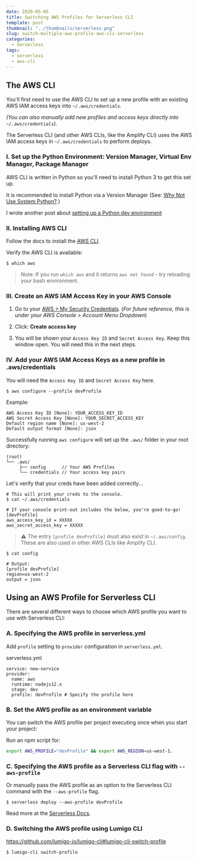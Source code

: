 ```yaml
---
date: 2020-05-05
title: Switching AWS Profiles for Serverless CLI
template: post
thumbnail: "../thumbnails/serverless.png"
slug: switch-multiple-aws-profile-aws-cli-serverless
categories:
  - Serverless
tags:
  - serverless
  - aws-cli
---
```


## The AWS CLI

You'll first need to use the AWS CLI to set up a new profile with an existing AWS IAM access keys into `~/.aws/credentials`.

_(You can also manually add new profiles and access keys directly into `~/.aws/credentials`)._

The Serverless CLI (and other AWS CLIs, like the Amplify CLI) uses the AWS IAM access keys in `~/.aws/credentials` to perform deploys.

### I. Set up the Python Environment: Version Manager, Virtual Env Manager, Package Manager

AWS CLI is written in Python so you'll need to install Python 3 to get this set up.

It is recommended to install Python via a Version Manager (See: <a href='https://realpython.com/intro-to-pyenv/#why-not-use-system-python' target='_blank'>Why Not Use System Python?</a>.)

I wrote another post about [setting up a Python dev environment](/set-up-python-pyenv-virtualenv-poetry/)

### II. Installing AWS CLI

Follow the docs to install the <a href='https://docs.aws.amazon.com/cli/latest/userguide/install-cliv2.html' target='_blank'>AWS CLI</a>.

Verify the AWS CLI is available:

```terminal
$ which aws
```

> Note: If you run `which aws` and it returns `aws not found` - try reloading your bash environment.

### III. Create an AWS IAM Access Key in your AWS Console

1. Go to your <a href='https://console.aws.amazon.com/iam/home#/security_credentials' target='_blank'>AWS > My Security Credentials</a>. (_For future reference, this is under your AWS Console > Account Menu Dropdown_)

2. Click: **Create access key**

3. You will be shown your `Access Key ID` and `Secret Access Key`. Keep this window open. You will need this in the next steps.

### IV. Add your AWS IAM Access Keys as a new profile in .aws/credentials

You will need the `Access Key ID` and `Secret Access Key` here.

```terminal
$ aws configure --profile devProfile
```

Example:

```terminal
AWS Access Key ID [None]: YOUR_ACCESS_KEY_ID
AWS Secret Access Key [None]: YOUR_SECRET_ACCESS_KEY
Default region name [None]: us-west-2
Default output format [None]: json
```

Successfully running `aws configure` will set up the `.aws/` folder in your root directory:

```
(root)
└── .aws/
     ├── config      // Your AWS Profiles
     └── credentials // Your access key pairs
```

Let's verify that your creds have been added correctly...

```terminal
# This will print your creds to the console.
$ cat ~/.aws/credentials

# If your console print-out includes the below, you're good-to-go!
[devProfile]
aws_access_key_id = XXXXX
aws_secret_access_key = XXXXX
```

> ⚠️ The entry `[profile devProfile]` must also exist in `~/.aws/config`. These are also used in other AWS CLIs like Amplify CLI.

```terminal
$ cat config

# Output:
[profile devProfile]
region=us-west-2
output = json
```

## Using an AWS Profile for Serverless CLI

There are several different ways to choose which AWS profile you want to use with Serverless CLI:

### A. Specifying the AWS profile in serverless.yml

Add `profile` setting to `provider` configuration in `serverless.yml`.

<div class="filename">serverless.yml</div>

```yml{6}
service: new-service
provider:
  name: aws
  runtime: nodejs12.x
  stage: dev
  profile: devProfile # Specify the profile here
```

### B. Set the AWS profile as an environment variable

You can switch the AWS profile per project executing once when you start your project:

Run an npm script for:

```bash
export AWS_PROFILE="devProfile" && export AWS_REGION=us-west-1.
```

### C. Specifying the AWS profile as a Serverless CLI flag with `--aws-profile`

Or manually pass the AWS profile as an option to the Serverless CLI command with the `--aws-profile` flag.

```terminal
$ serverless deploy --aws-profile devProfile
```

Read more at the <a href='https://serverless.com/framework/docs/providers/aws/guide/credentials#using-the-aws-profile-option' target='_blank'>Serverless Docs</a>.

### D. Switching the AWS profile using Lumigo CLI

https://github.com/lumigo-io/lumigo-cli#lumigo-cli-switch-profile

```terminal
$ lumigo-cli switch-profile
```
